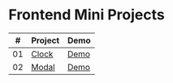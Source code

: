 # Frontend Mini Projects


|  #  | Project                                                                               | Demo                                                                       |
| :-: | ------------------------------------------------------------------------------------- | -------------------------------------------------------------------------- |
| 01  | [Clock](https://github.com/tebievx/frontend-mini-projects/tree/main/projects/clock)   | [Demo](https://tebievx.github.io/frontend-mini-projects/projects/clock/)   |
| 02  | [Modal](https://github.com/tebievx/frontend-mini-projects/tree/main/projects/modal)   | [Demo](https://tebievx.github.io/frontend-mini-projects/projects/modal/)   |

